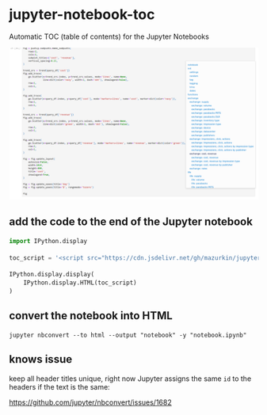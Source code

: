 # jupyter-notebook-toc

Automatic TOC (table of contents) for the Jupyter Notebooks

![screenshot.png](doc/screenshot.png)

## add the code to the end of the Jupyter notebook

```python
import IPython.display

toc_script = '<script src="https://cdn.jsdelivr.net/gh/mazurkin/jupyter-notebook-toc@0.1/toc.js" async></script>'

IPython.display.display(
    IPython.display.HTML(toc_script)
)
```

## convert the notebook into HTML

```shell
jupyter nbconvert --to html --output "notebook" -y "notebook.ipynb"
```

## knows issue

keep all header titles unique, right now Jupyter assigns the same `id` to the headers if the text is the same:

https://github.com/jupyter/nbconvert/issues/1682
